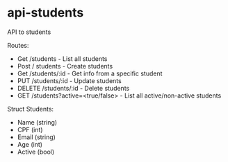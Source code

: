 # api-students
API to students 

Routes: 
- Get /students - List all students
- Post / students - Create students
- Get /students/:id - Get info from a specific student 
- PUT /students/:id - Update students
- DELETE /students/:id - Delete students
- GET /students?active=<true/false> - List all active/non-active students

Struct Students:
- Name (string)
- CPF (int)
- Email (string)
- Age (int)
- Active (bool)


